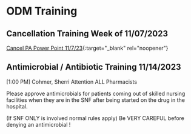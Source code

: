 # ODM Training 

## Cancellation Training Week of 11/07/2023

[Cancel PA Power Point 11/7/23](https://mygainwell-my.sharepoint.com/:p:/g/personal/prachi_patel_gainwelltechnologies_com/ERdsm8Wz0yRMgnl1gKCCdJgBG2bIiwk2_zeJ0x8U8Lybrg?e=CerHKL){:target="_blank" rel="noopener"}

## Antimicrobial / Antibiotic Training 11/14/2023

[1:00 PM] Cohmer, Sherri
Attention ALL Pharmacists

Please approve antimicrobials for patients coming out of skilled nursing facilities when they are in the SNF after being started on the drug in the hospital.

(If SNF ONLY is involved normal rules apply)  Be VERY CAREFUL before denying an antimicrobial !
 
